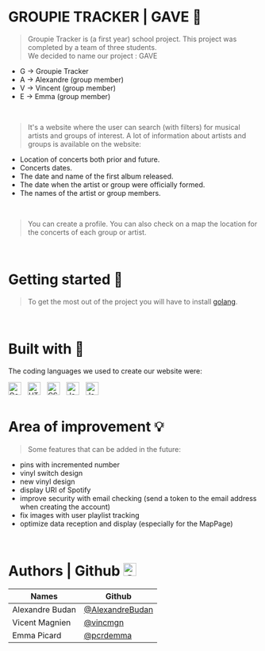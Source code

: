 #   GROUPIE TRACKER | GAVE 🎵
> Groupie Tracker is (a first year) school project.
> This project was completed by a team of three students.  
> We decided to name our project : GAVE  

- G -> Groupie Tracker  
- A -> Alexandre (group member)
- V -> Vincent (group member)
- E -> Emma (group member)
<br>

> It's a website where the user can search (with filters) for musical artists and groups of interest.
> A lot of information about artists and groups is available on the website:  

- Location of concerts both prior and future.
- Concerts dates.
- The date and name of the first album released.
- The date when the artist or group were officially formed.
- The names of the artist or group members.
<br>

> You can create a profile.
> You can also check on a map the location for the concerts of each group or artist.  
<br>

# Getting started 🚀
> To get the most out of the project you will have to install <a href="https://go.dev" target="_blank">golang</a>.
<br>

# Built with 🔨
The coding languages we used to create our website were:

<img align="left" alt="Golang" width="26px" src="https://cdn.jsdelivr.net/gh/devicons/devicon/icons/go/go-original.svg" style="padding-right:10px;" />
<img align="left" alt="HTML5" width="26px" src="https://cdn.jsdelivr.net/gh/devicons/devicon/icons/html5/html5-original.svg" style="padding-right:10px;" />
<img align="left" alt="CSS3" width="26px" src="https://cdn.jsdelivr.net/gh/devicons/devicon/icons/css3/css3-original.svg" style="padding-right:10px;" />
<img align="left" alt="JavaScript" width="26px" src="https://cdn.jsdelivr.net/gh/devicons/devicon/icons/javascript/javascript-original.svg" style="padding-right:10px;" />
<img align="left" alt="JavaScript" width="26px" src="https://upload.wikimedia.org/wikipedia/commons/9/97/Sqlite-square-icon.svg" style="padding-right:10px;" />
<br><br>

# Area of improvement 💡
> Some features that can be added in the future:

- pins with incremented number
- vinyl switch design
- new vinyl design
- display URI of Spotify
- improve security with email checking (send a token to the email address when creating the account)
- fix images with user playlist tracking
- optimize data reception and display (especially for the MapPage)
<br>

# Authors | Github <img alt="Github" width="26px" src="https://cdn.jsdelivr.net/gh/devicons/devicon/icons/github/github-original.svg" style="padding-right:10px;" />
Names | Github  
| ------ | ------ |  
Alexandre Budan  |  <a href="https://github.com/AlexandreBudan">@AlexandreBudan</a>
Vicent Magnien   |  <a href="https://github.com/vincmgn">@vincmgn</a>
Emma Picard      |  <a href="https://github.com/pcrdemma">@pcrdemma</a>



